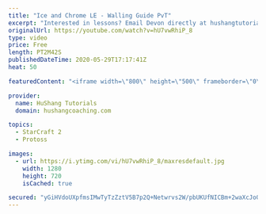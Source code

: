 ```yaml
---
title: "Ice and Chrome LE - Walling Guide PvT"
excerpt: "Interested in lessons? Email Devon directly at hushangtutorials@outlook.com ------------------------------------------------------------------------------------------------------- Want to support HuShang Tutorials directly? Patreon is a website where you can contribute a monthly donation that will help"
originalUrl: https://youtube.com/watch?v=hU7vwRhiP_8
type: video
price: Free
length: PT2M42S
publishedDateTime: 2020-05-29T17:17:41Z
heat: 50

featuredContent: "<iframe width=\"800\" height=\"500\" frameborder=\"0\" src=\"https://www.youtube.com/embed/hU7vwRhiP_8\" allow=\"accelerometer; autoplay; encrypted-media; gyroscope; picture-in-picture\" allowfullscreen></iframe>"

provider:
  name: HuShang Tutorials
  domain: hushangcoaching.com

topics:
  - StarCraft 2
  - Protoss

images:
  - url: https://i.ytimg.com/vi/hU7vwRhiP_8/maxresdefault.jpg
    width: 1280
    height: 720
    isCached: true

secured: "yGiHVdoUXpfmsIMwTyTzZztV5B7p2Q+Netwrvs2W/pbUKUfNICBm+2waXcJo0fkR80RhqdPX23TjyA0kR0p9G8FBsZeMv6SU3YSg/1xHepy//zYCp5xoDSaKi291n2jlndlxUOmK0vJSQ6HhLBdBJzET5b1nUDQwhlhl2QCURW0iEbC/lLeXkAmfjN94lpHYExVlyypT8MgZlz13fGxKqHmvncbv1jelg0dx3rWhYwMgYbB2cIxhZG6opw1Rj1fc7pv9euVgCd1e+3IfeCthRqRWhQAwU6afXtI6CoFFLbt6JN2tRT78N6228nNCKP2Q4jn9kyNIuEURjsJHqTTvKT4uCfz/z3e6Y9tGvP+UUm+sDTsCoi3da1DCBLQKs2gGtnFeTRJJXrXRzHcjzV13CeY8NCZ3f1nZEDEi70I8wA8=;GKZ/xdQQgvr9TIvKgsm9bw=="
---
```


